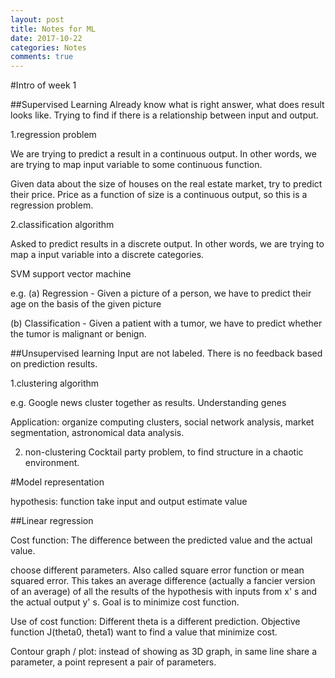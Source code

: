 ```yaml
---
layout: post
title: Notes for ML
date: 2017-10-22
categories: Notes
comments: true
---
```

#Intro of week 1

##Supervised Learning
Already know what is right answer, what does result looks like. Trying to find if there is a relationship between input and output.

1.regression problem 

We are trying to predict a result in a continuous output. In other words, we are trying to map input variable to some continuous function.

Given data about the size of houses on the real estate market, try to predict their price. Price as a function of size is a continuous output, so this is a regression problem. 

2.classification algorithm

Asked to predict results in a discrete output. In other words, we are trying to map a input variable into a discrete categories.

SVM support vector machine

e.g.
(a) Regression - Given a picture of a person, we have to predict their age on the basis of the given picture

(b) Classification - Given a patient with a tumor, we have to predict whether the tumor is malignant or benign.

##Unsupervised learning
Input are not labeled. There is no feedback based on prediction results.

1.clustering algorithm

e.g. Google news cluster together as results. Understanding genes

Application: organize computing clusters, social network analysis, market segmentation, astronomical data analysis.

2. non-clustering
Cocktail party problem, to find structure in a chaotic environment.


#Model representation

hypothesis: function take input and output estimate value

##Linear regression

Cost function: The difference between the predicted value and the actual value.

choose different parameters. Also called square error function or mean squared error. This takes an average difference (actually a fancier version of an average) of all the results of the hypothesis with inputs from x' s and the actual output y' s. Goal is to minimize cost function.

Use of cost function:
Different theta is a different prediction. Objective function J(theta0, theta1) want to find a value that minimize cost.

Contour graph / plot: instead of showing as 3D graph, in same line share a parameter, a point represent a pair of parameters.

